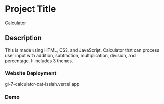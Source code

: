 # Project Title

Calculator

## Description

This is made using HTML, CSS, and JavaScript. Calculator that can process user input with addition, subtraction, multiplication, division, and percentage. It includes 3 themes.

### Website Deployment

gi-7-calculator-cat-issiah.vercel.app

### Demo

